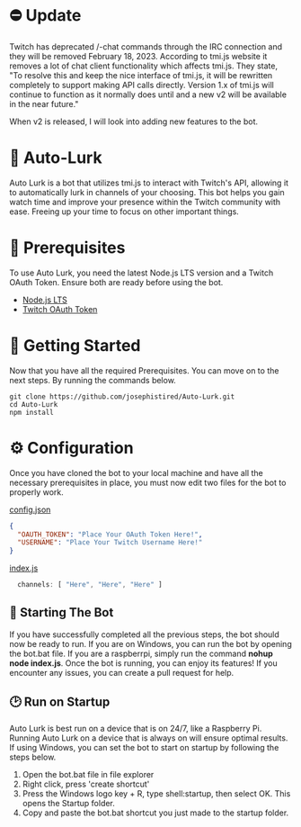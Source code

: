 # ⛔ Update
Twitch has deprecated /-chat commands through the IRC connection and they will be removed February 18, 2023. According to tmi.js website it removes a lot of chat client functionality which affects tmi.js. They state, "To resolve this and keep the nice interface of tmi.js, it will be rewritten completely to support making API calls directly. Version 1.x of tmi.js will continue to function as it normally does until and a new v2 will be available in the near future."

When v2 is released, I will look into adding new features to the bot.


# 🤖 Auto-Lurk
Auto Lurk is a bot that utilizes tmi.js to interact with Twitch's API, allowing it to automatically lurk in channels of your choosing. This bot helps you gain watch time and improve your presence within the Twitch community with ease. Freeing up your time to focus on other important things. 

# 🔧 Prerequisites
To use Auto Lurk, you need the latest Node.js LTS version and a Twitch OAuth Token. Ensure both are ready before using the bot.

* [Node.js LTS](https://nodejs.org/en/)
* [Twitch OAuth Token](https://twitchapps.com/tmi/)

# 💫 Getting Started
Now that you have all the required Prerequisites. You can move on to the next steps. By running the commands below.
```
git clone https://github.com/josephistired/Auto-Lurk.git
cd Auto-Lurk
npm install
```

# ⚙️ Configuration
Once you have cloned the bot to your local machine and have all the necessary prerequisites in place, you must now edit two files for the bot to properly  work.

[config.json](https://github.com/josephistired/Auto-Lurk/blob/main/Configuration/config.json)
```json
{
  "OAUTH_TOKEN": "Place Your OAuth Token Here!",
  "USERNAME": "Place Your Twitch Username Here!"
}
```

[index.js](https://github.com/josephistired/Auto-Lurk/blob/main/index.js)

```js
  channels: [ "Here", "Here", "Here" ]
```

## 🎊 Starting The Bot
If you have successfully completed all the previous steps, the bot should now be ready to run. If you are on Windows, you can run the bot by opening the bot.bat file. If you are a raspberrpi, simply run the command **nohup node index.js**. Once the bot is running, you can enjoy its features! If you encounter any issues, you can create a pull request for help.

## 🕑 Run on Startup
Auto Lurk is best run on a device that is on 24/7, like a Raspberry Pi. Running Auto Lurk on a device that is always on will ensure optimal results. If using Windows, you can set the bot to start on startup by following the steps below. 


1. Open the bot.bat file in file explorer
2. Right click, press 'create shortcut'
3. Press the Windows logo key + R, type shell:startup, then select OK. This opens the Startup folder.
4. Copy and paste the bot.bat shortcut you just made to the startup folder.
